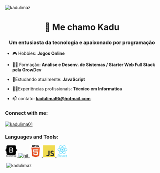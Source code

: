 <p align="left"> <img src="https://komarev.com/ghpvc/?username=kadulimaz&label=Profile%20views&color=0e75b6&style=flat" alt="kadulimaz" /> </p>
<h1 align="center">👋  Me chamo Kadu</h1>
<h3 align="center">Um entusiasta da tecnologia e apaixonado por programação</h3>





- 🎮 Hobbies: **Jogos Online**

- 🧑‍🎓 Formação: **Análise e Desenv. de Sistemas / Starter Web Full Stack pela GrowDev**

- 🧠Estudando atualmente: **JavaScript**

- 🧑‍💻Experiências profissionais: **Técnico em Informatica**

- 📫 contato: **kadulima95@hotmail.com**

<h3 align="left">Connect with me:</h3>
<p align="left">
<a href="https://linkedin.com/in/kadulima01" target="blank"><img align="center" src="https://raw.githubusercontent.com/rahuldkjain/github-profile-readme-generator/master/src/images/icons/Social/linked-in-alt.svg" alt="kadulima01" height="30" width="40" /></a>
</p>

<h3 align="left">Languages and Tools:</h3>
<p align="left"> <a href="https://getbootstrap.com" target="_blank" rel="noreferrer"> <img src="https://raw.githubusercontent.com/devicons/devicon/master/icons/bootstrap/bootstrap-plain-wordmark.svg" alt="bootstrap" width="40" height="40"/> </a> <a href="https://git-scm.com/" target="_blank" rel="noreferrer"> <img src="https://www.vectorlogo.zone/logos/git-scm/git-scm-icon.svg" alt="git" width="40" height="40"/> </a> <a href="https://www.w3.org/html/" target="_blank" rel="noreferrer"> <img src="https://raw.githubusercontent.com/devicons/devicon/master/icons/html5/html5-original-wordmark.svg" alt="html5" width="40" height="40"/> </a> <a href="https://developer.mozilla.org/en-US/docs/Web/JavaScript" target="_blank" rel="noreferrer"> <img src="https://raw.githubusercontent.com/devicons/devicon/master/icons/javascript/javascript-original.svg" alt="javascript" width="40" height="40"/> </a> <a href="https://reactjs.org/" target="_blank" rel="noreferrer"> <img src="https://raw.githubusercontent.com/devicons/devicon/master/icons/react/react-original-wordmark.svg" alt="react" width="40" height="40"/> </a> </p>

<p>&nbsp;<img align="center" src="https://github-readme-stats.vercel.app/api?username=kadulimaz&show_icons=true&locale=en" alt="kadulimaz" /></p>



